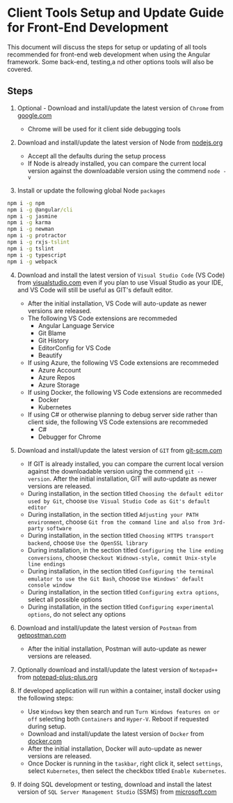 # Client Tools Setup and Update Guide for Front-End Development

This document will discuss the steps for setup or updating of all tools recommended for front-end web development when using the Angular framework.  Some back-end, testing,a nd other options tools will also be covered.

## Steps

1. Optional - Download and install/update the latest version of `Chrome` from [google.com](https://www.google.com/chrome/)
   * Chrome will be used for it client side debugging tools

2. Download and install/update the latest version of Node from [nodejs.org](https://nodejs.org/en/download/)
   * Accept all the defaults during the setup process
   * If Node is already installed, you can compare the current local version against the downloadable version using the commend `node -v`

3. Install or update the following global Node `packages`

```cmd
npm i -g npm
npm i -g @angular/cli
npm i -g jasmine
npm i -g karma
npm i -g newman
npm i -g protractor
npm i -g rxjs-tslint
npm i -g tslint
npm i -g typescript
npm i -g webpack
```

4. Download and install the latest version of `Visual Studio Code` (VS Code) from [visualstudio.com](https://code.visualstudio.com/download) even if you plan to use Visual Studio as your IDE, and VS Code will still be useful as GIT's default editor.
   * After the initial installation, VS Code will auto-update as newer versions are released.
   * The following VS Code extensions are recommeded
      * Angular Language Service
      * Git Blame
      * Git History
      * EditorConfig for VS Code
      * Beautify
   * If using Azure, the following VS Code extensions are recommeded
      * Azure Account
      * Azure Repos
      * Azure Storage
   * If using Docker, the following VS Code extensions are recommeded
      * Docker
      * Kubernetes
   * If using C# or otherwise planning to debug server side rather than client side, the following VS Code extensions are recommeded
      * C#
      * Debugger for Chrome

5. Download and install/update the latest version of `GIT` from [git-scm.com](https://git-scm.com/downloads)
   * If GIT is already installed, you can compare the current local version against the downloadable version using the commend `git --version`.  After the initial installation, GIT will auto-update as newer versions are released.
   * During installation, in the section titled `Choosing the default editor used by Git`, choose `Use Visual Studio Code as Git's default editor`
   * During installation, in the section titled `Adjusting your PATH environment`, choose `Git from the command line and also from 3rd-party software`
   * During installation, in the section titled `Choosing HTTPS transport backend`, choose `Use the OpenSSL library`
   * During installation, in the section titled `Configuring the line ending conversions`, choose `Checkout Widnows-style, commit Unix-style line endings`
   * During installation, in the section titled `Configuring the terminal emulator to use the Git Bash`, choose `Use Windows' default console window`
   * During installation, in the section titled `Configuring extra options`, select all possible options
   * During installation, in the section titled `Configuring experimental options`, do not select any options

6. Download and install/update the latest version of `Postman` from [getpostman.com](https://www.getpostman.com/downloads/)
   * After the initial installation, Postman will auto-update as newer versions are released.

7. Optionally download and install/update the latest version of `Notepad++` from [notepad-plus-plus.org](https://notepad-plus-plus.org/downloads/)

8. If developed application will run within a container, install docker using the following steps:
   * Use `Windows` key then search and run `Turn Windows features on or off` selecting both `Containers` and `Hyper-V`.  Reboot if requested during setup.
   * Download and install/update the latest version of `Docker` from [docker.com](https://www.docker.com/products/docker-desktop)
   * After the initial installation, Docker will auto-update as newer versions are released.
   * Once Docker is running in the `taskbar`, right click it, select `settings`, select `Kubernetes`, then select the checkbox titled `Enable Kubernetes`.

9. If doing SQL development or testing, download and install the latest version of `SQL Server Management Studio` (SSMS) from [microsoft.com](https://docs.microsoft.com/en-us/sql/ssms/download-sql-server-management-studio-ssms)
